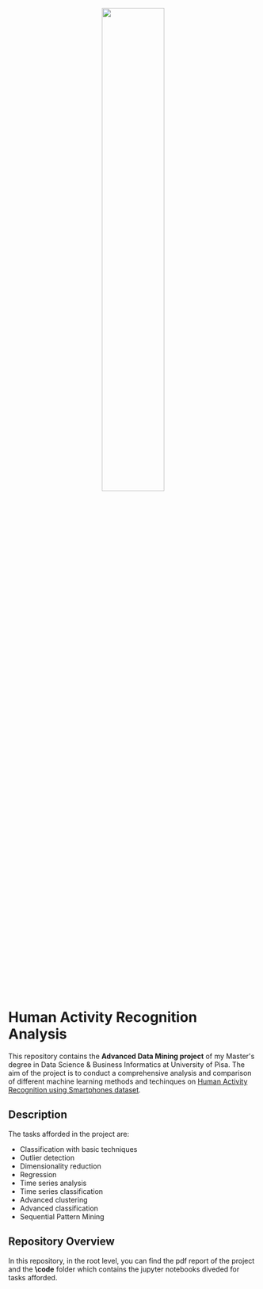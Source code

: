 <p align="center">
  <img width="50%" src="https://github.com/RiccardoGalarducci/seismic-bump-analysis/blob/main/img/marchio_unipi_black.png">
</p>
<br>

# Human Activity Recognition Analysis
This repository contains the **Advanced Data Mining project** of my Master's degree in Data Science & Business Informatics at University of Pisa.
The aim of the project is to conduct a comprehensive analysis and comparison of different machine learning methods and techinques on 
[Human Activity Recognition using Smartphones dataset](https://archive.ics.uci.edu/dataset/240/human+activity+recognition+using+smartphones).


## Description

The tasks afforded in the project are:

- Classification with basic techniques
- Outlier detection
- Dimensionality reduction
- Regression
- Time series analysis
- Time series classification
- Advanced clustering
- Advanced classification
- Sequential Pattern Mining

## Repository Overview

In this repository, in the root level, you can find the pdf report of the project and the **\code** folder which contains the jupyter notebooks diveded for tasks afforded.

